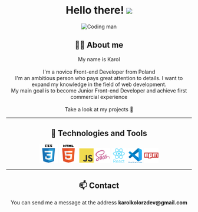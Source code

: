 <h1 align="center">
  Hello there!    <img src="https://raw.githubusercontent.com/MartinHeinz/MartinHeinz/master/wave.gif" width="30px" /> 
</h1>

<p align="center">
  <img src="https://raw.githubusercontent.com/abhisheknaiidu/abhisheknaiidu/master/code.gif" alt="Coding man" width="500" height="350" />
</p>

<h2 align="center">
  🙋‍♂️ About me
</h2>
<p align="center">
  My name is Karol <br><br>
  I'm a novice Front-end Developer from Poland <br>
  I'm an ambitious person who pays great attention to details. I want to expand my knowledge in the field of web development. <br>
  My main goal is to become Junior Front-end Developer and achieve first commercial experience <br><br>
  Take a look at my projects 🙂
</p>

---
<h2 align="center">
  🔧 Technologies and Tools
</h2>

<p align="center">
  <img src="https://github.com/devicons/devicon/blob/master/icons/css3/css3-original-wordmark.svg" alt="CSS logo" width="50" height="50" /> <img    src="https://github.com/devicons/devicon/blob/master/icons/html5/html5-original-wordmark.svg" alt="HTML logo" width="50" height="50" /> <img src="https://github.com/devicons/devicon/blob/master/icons/javascript/javascript-original.svg" alt="JavaScript logo" width="40" height="40" /> <img src="https://github.com/devicons/devicon/blob/master/icons/sass/sass-original.svg" alt="Sass logo" width="40" height="40" /> <img src="https://github.com/devicons/devicon/blob/master/icons/react/react-original-wordmark.svg" alt="React.js logo" width="40" height="40" /> <img src="https://github.com/devicons/devicon/blob/master/icons/vscode/vscode-original-wordmark.svg" alt="VSCode logo" width="40" height="40" /> <img src="https://github.com/devicons/devicon/blob/master/icons/npm/npm-original-wordmark.svg" alt="npm logo" width="40" height="40" /> 
</p>

---
<h2 align="center">
  📫 Contact
</h2>

<p align="center">
  You can send me a message at the address <strong>karolkolorzdev@gmail.com</strong>
</p>

<!--
**kkolorz/kkolorz** is a ✨ _special_ ✨ repository because its `README.md` (this file) appears on your GitHub profile.

Here are some ideas to get you started:

- 🔭 I’m currently working on ...
- 🌱 I’m currently learning ...
- 👯 I’m looking to collaborate on ...
- 🤔 I’m looking for help with ...
- 💬 Ask me about ...
- 📫 How to reach me: ...
- 😄 Pronouns: ...
- ⚡ Fun fact: ...
-->

